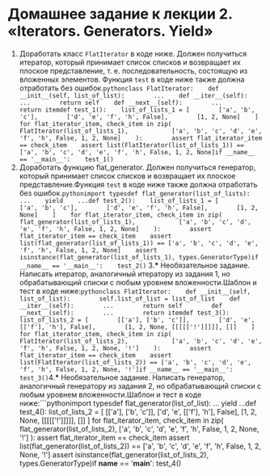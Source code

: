 # Домашнее задание к лекции 2. «Iterators. Generators. Yield»
1. Доработать класс `FlatIterator` в коде ниже. Должен получиться итератор, который принимает список списков и возвращает их плоское представление, т. е. последовательность, состоящую из вложенных элементов. Функция `test` в коде ниже также должна отработать без ошибок.```pythonclass FlatIterator:    def __init__(self, list_of_list):        ...    def __iter__(self):        ...        return self    def __next__(self):        ...        return itemdef test_1():    list_of_lists_1 = [        ['a', 'b', 'c'],        ['d', 'e', 'f', 'h', False],        [1, 2, None]    ]    for flat_iterator_item, check_item in zip(            FlatIterator(list_of_lists_1),            ['a', 'b', 'c', 'd', 'e', 'f', 'h', False, 1, 2, None]    ):        assert flat_iterator_item == check_item    assert list(FlatIterator(list_of_lists_1)) == ['a', 'b', 'c', 'd', 'e', 'f', 'h', False, 1, 2, None]if __name__ == '__main__':    test_1()```
2. Доработать функцию flat_generator. Должен получиться генератор, который принимает список списков и возвращает их плоское представление.Функция `test` в коде ниже также должна отработать без ошибок.```pythonimport typesdef flat_generator(list_of_lists):    ...    yield    ...def test_2():    list_of_lists_1 = [        ['a', 'b', 'c'],        ['d', 'e', 'f', 'h', False],        [1, 2, None]    ]    for flat_iterator_item, check_item in zip(            flat_generator(list_of_lists_1),            ['a', 'b', 'c', 'd', 'e', 'f', 'h', False, 1, 2, None]    ):        assert flat_iterator_item == check_item    assert list(flat_generator(list_of_lists_1)) == ['a', 'b', 'c', 'd', 'e', 'f', 'h', False, 1, 2, None]    assert isinstance(flat_generator(list_of_lists_1), types.GeneratorType)if __name__ == '__main__':    test_2()```
3.__*__ Необязательное задание. Написать итератор, аналогичный итератору из задания 1, но обрабатывающий списки с любым уровнем вложенности.Шаблон и тест в коде ниже:```pythonclass FlatIterator:    def __init__(self, list_of_list):        self.list_of_list = list_of_list    def __iter__(self):        ...        return self        def __next__(self):        ...        return itemdef test_3():    list_of_lists_2 = [        [['a'], ['b', 'c']],        ['d', 'e', [['f'], 'h'], False],        [1, 2, None, [[[[['!']]]]], []]    ]    for flat_iterator_item, check_item in zip(            FlatIterator(list_of_lists_2),            ['a', 'b', 'c', 'd', 'e', 'f', 'h', False, 1, 2, None, '!']    ):        assert flat_iterator_item == check_item    assert list(FlatIterator(list_of_lists_2)) == ['a', 'b', 'c', 'd', 'e', 'f', 'h', False, 1, 2, None, '!']if __name__ == '__main__':    test_3()```4.__*__ Необязательное задание. Написать генератор, аналогичный генератору из задания 2, но обрабатывающий списки с любым уровнем вложенности.Шаблон и тест в коде ниже:```pythonimport typesdef flat_generator(list_of_list):    ...    yield    ...def test_4():    list_of_lists_2 = [        [['a'], ['b', 'c']],        ['d', 'e', [['f'], 'h'], False],        [1, 2, None, [[[[['!']]]]], []]    ]    for flat_iterator_item, check_item in zip(            flat_generator(list_of_lists_2),            ['a', 'b', 'c', 'd', 'e', 'f', 'h', False, 1, 2, None, '!']    ):        assert flat_iterator_item == check_item    assert list(flat_generator(list_of_lists_2)) == ['a', 'b', 'c', 'd', 'e', 'f', 'h', False, 1, 2, None, '!']    assert isinstance(flat_generator(list_of_lists_2), types.GeneratorType)if __name__ == '__main__':    test_4()
```---Домашнее задание сдавайте ссылкой на репозиторий [BitBucket](https://bitbucket.org/) или [GitHub](https://github.com/).Мы не сможем проверить, если вы пришлёте:* архивы,* скриншоты кода,* теоретический рассказ о возникших проблемах.    
